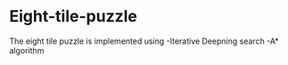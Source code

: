 # Eight-tile-puzzle
The eight tile puzzle is implemented using 
-Iterative Deepning search
-A* algorithm
